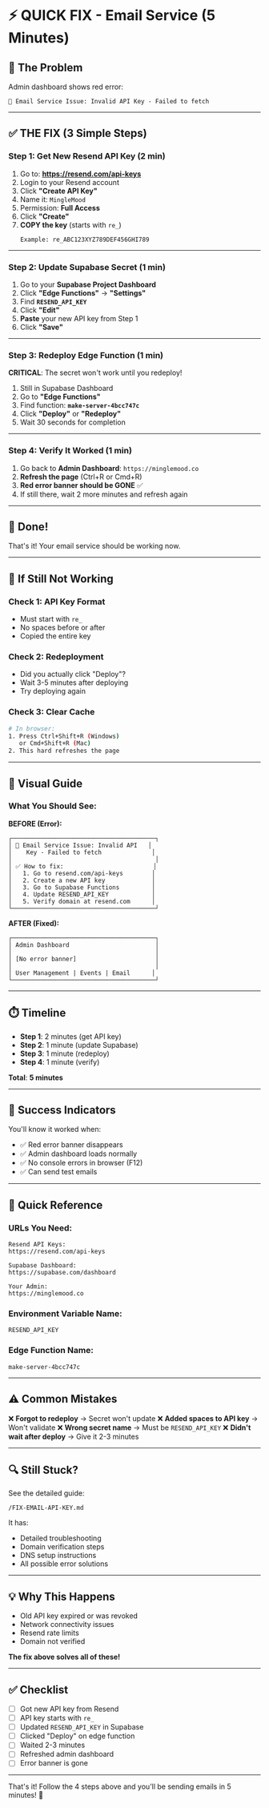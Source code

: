 # ⚡ QUICK FIX - Email Service (5 Minutes)

## 🎯 The Problem

Admin dashboard shows red error:
```
🔑 Email Service Issue: Invalid API Key - Failed to fetch
```

---

## ✅ THE FIX (3 Simple Steps)

### Step 1: Get New Resend API Key (2 min)

1. Go to: **https://resend.com/api-keys**
2. Login to your Resend account
3. Click **"Create API Key"**
4. Name it: `MingleMood`
5. Permission: **Full Access**
6. Click **"Create"**
7. **COPY the key** (starts with `re_`)
   ```
   Example: re_ABC123XYZ789DEF456GHI789
   ```

---

### Step 2: Update Supabase Secret (1 min)

1. Go to your **Supabase Project Dashboard**
2. Click **"Edge Functions"** → **"Settings"**
3. Find **`RESEND_API_KEY`**
4. Click **"Edit"**
5. **Paste** your new API key from Step 1
6. Click **"Save"**

---

### Step 3: Redeploy Edge Function (1 min)

**CRITICAL**: The secret won't work until you redeploy!

1. Still in Supabase Dashboard
2. Go to **"Edge Functions"**
3. Find function: **`make-server-4bcc747c`**
4. Click **"Deploy"** or **"Redeploy"**
5. Wait 30 seconds for completion

---

### Step 4: Verify It Worked (1 min)

1. Go back to **Admin Dashboard**: `https://minglemood.co`
2. **Refresh the page** (Ctrl+R or Cmd+R)
3. **Red error banner should be GONE** ✅
4. If still there, wait 2 more minutes and refresh again

---

## 🎉 Done!

That's it! Your email service should be working now.

---

## 🚨 If Still Not Working

### Check 1: API Key Format
- Must start with `re_`
- No spaces before or after
- Copied the entire key

### Check 2: Redeployment
- Did you actually click "Deploy"?
- Wait 3-5 minutes after deploying
- Try deploying again

### Check 3: Clear Cache
```bash
# In browser:
1. Press Ctrl+Shift+R (Windows)
   or Cmd+Shift+R (Mac)
2. This hard refreshes the page
```

---

## 📸 Visual Guide

### What You Should See:

**BEFORE (Error):**
```
┌────────────────────────────────────────┐
│ 🔑 Email Service Issue: Invalid API   │
│    Key - Failed to fetch              │
│                                        │
│ ✅ How to fix:                         │
│   1. Go to resend.com/api-keys        │
│   2. Create a new API key             │
│   3. Go to Supabase Functions         │
│   4. Update RESEND_API_KEY            │
│   5. Verify domain at resend.com      │
└────────────────────────────────────────┘
```

**AFTER (Fixed):**
```
┌────────────────────────────────────────┐
│ Admin Dashboard                        │
│                                        │
│ [No error banner]                      │
│                                        │
│ User Management | Events | Email      │
└────────────────────────────────────────┘
```

---

## ⏱️ Timeline

- **Step 1**: 2 minutes (get API key)
- **Step 2**: 1 minute (update Supabase)
- **Step 3**: 1 minute (redeploy)
- **Step 4**: 1 minute (verify)

**Total**: **5 minutes**

---

## 🎯 Success Indicators

You'll know it worked when:
- ✅ Red error banner disappears
- ✅ Admin dashboard loads normally
- ✅ No console errors in browser (F12)
- ✅ Can send test emails

---

## 📝 Quick Reference

### URLs You Need:
```
Resend API Keys:
https://resend.com/api-keys

Supabase Dashboard:
https://supabase.com/dashboard

Your Admin:
https://minglemood.co
```

### Environment Variable Name:
```
RESEND_API_KEY
```

### Edge Function Name:
```
make-server-4bcc747c
```

---

## ⚠️ Common Mistakes

❌ **Forgot to redeploy** → Secret won't update
❌ **Added spaces to API key** → Won't validate
❌ **Wrong secret name** → Must be `RESEND_API_KEY`
❌ **Didn't wait after deploy** → Give it 2-3 minutes

---

## 🔍 Still Stuck?

See the detailed guide:
```
/FIX-EMAIL-API-KEY.md
```

It has:
- Detailed troubleshooting
- Domain verification steps
- DNS setup instructions
- All possible error solutions

---

## 💡 Why This Happens

- Old API key expired or was revoked
- Network connectivity issues
- Resend rate limits
- Domain not verified

**The fix above solves all of these!**

---

## ✅ Checklist

- [ ] Got new API key from Resend
- [ ] API key starts with `re_`
- [ ] Updated `RESEND_API_KEY` in Supabase
- [ ] Clicked "Deploy" on edge function
- [ ] Waited 2-3 minutes
- [ ] Refreshed admin dashboard
- [ ] Error banner is gone

---

That's it! Follow the 4 steps above and you'll be sending emails in 5 minutes! 🚀
